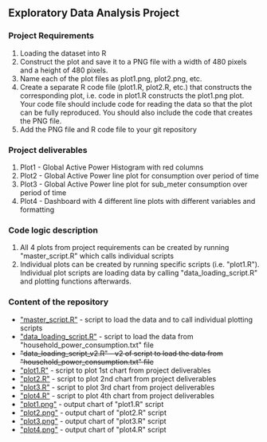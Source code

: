 ## Exploratory Data Analysis Project

### Project Requirements
1. Loading the dataset into R
2. Construct the plot and save it to a PNG file with a width of 480 pixels and a height of 480 pixels.
3. Name each of the plot files as plot1.png, plot2.png, etc.
4. Create a separate R code file (plot1.R, plot2.R, etc.) that constructs the corresponding plot, i.e. code in plot1.R constructs the plot1.png plot. Your code file should include code for reading the data so that the plot can be fully reproduced. You should also include the code that creates the PNG file.
5. Add the PNG file and R code file to your git repository

### Project deliverables
1. Plot1 - Global Active Power Histogram with red columns
2. Plot2 - Global Active Power line plot for consumption over period of time
3. Plot3 - Global Active Power line plot for sub_meter consumption over period of time
4. Plot4 - Dashboard with 4 different line plots with different variables and formatting

### Code logic description
1. All 4 plots from project requirements can be created by running "master_script.R" which calls individual scripts
2. Individual plots can be created by running specific scripts (i.e. "plot1.R"). Individual plot scripts are loading data by calling "data_loading_script.R" and plotting functions afterwards.


### Content of the repository
- ["master_script.R"](master_script.R) - script to load the data and to call individual plotting scripts
- ["data_loading_script.R"](data_loading_script.R) - script to load the data from "household_power_consumption.txt" file
- ~~"data_loading_script_v2.R" - v2 of script to load the data from "household_power_consumption.txt" file~~
- ["plot1.R"](plot_scripts/plot1.R) - script to plot 1st chart from project deliverables
- ["plot2.R"](plot_scripts/plot2.R) - script to plot 2nd chart from project deliverables
- ["plot3.R"](plot_scripts/plot3.R) - script to plot 3rd chart from project deliverables
- ["plot4.R"](plot_scripts/plot4.R) - script to plot 4th chart from project deliverables
- ["plot1.png"](plots/plot1.png) - output chart of "plot1.R" script
- ["plot2.png"](plots/plot2.png) - output chart of "plot2.R" script
- ["plot3.png"](plots/plot3.png) - output chart of "plot3.R" script
- ["plot4.png"](plots/plot4.png) - output chart of "plot4.R" script